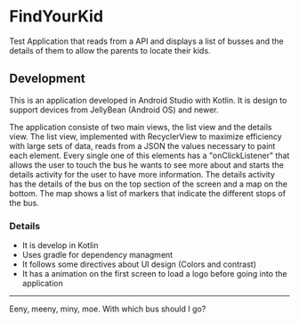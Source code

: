 # FindYourKid
Test Application that reads from a API and displays a list of busses and the details of them to allow the parents to locate their kids.

## Development

This is an application developed in Android Studio with Kotlin. It is design to support devices from JellyBean (Android OS) and newer.

The application consiste of two main views, the list view and the details view. The list view, implemented with RecyclerView
to maximize efficiency with large sets of data, reads from a JSON the values necessary to paint each element. Every single
one of this elements has a "onClickListener" that allows the user to touch the bus he wants to see more about and starts
the details activity for the user to have more information. The details activity has the details of the bus on the top
section of the screen and a map on the bottom. The map shows a list of markers that indicate the different stops of the bus.

### Details
* It is develop in Kotlin
* Uses gradle for dependency managment
* It follows some directives about UI design (Colors and contrast)
* It has a animation on the first screen to load a logo before going into the application

-------------------------------------------------------------------------------------------
Eeny, meeny, miny, moe. With which bus should I go?
